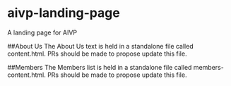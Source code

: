 # aivp-landing-page
A landing page for AIVP

##About Us
The About Us text is held in a standalone file called content.html. PRs should be made to propose update this file.

##Members
The Members list is held in a standalone file called members-content.html. PRs should be made to propose update this file.